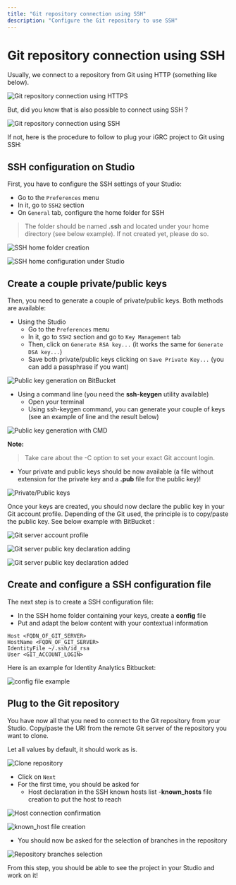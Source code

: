 ```yaml
---
title: "Git repository connection using SSH"
description: "Configure the Git repository to use SSH"
---
```


# Git repository connection using SSH

Usually, we connect to a repository from Git using HTTP (something like below).

![Git repository connection using HTTPS](./images/git_ssh_connection_example_clone_git_using_https.png)

But, did you know that is also possible to connect using SSH ?

![Git repository connection using SSH](./images/git_ssh_connection_example_clone_git_using_ssh.png)

If not, here is the procedure to follow to plug your iGRC project to Git using SSH:

## SSH configuration on Studio

First, you have to configure the SSH settings of your Studio:

- Go to the `Preferences` menu
- In it, go to `SSH2` section  
- On `General` tab, configure the home folder for SSH

> The folder should be named **.ssh** and located under your home directory (see below example). If not created yet, please do so.

![SSH home folder creation](./images/git_ssh_connection_home_folder_creation.png)

![SSH home configuration under Studio](./images/git_ssh_connection_ssh_home.png)

## Create a couple private/public keys

Then, you need to generate a couple of private/public keys. Both methods are available:

- Using the Studio  
  - Go to the `Preferences` menu
  - In it, go to `SSH2` section and go to `Key Management` tab  
  - Then, click on `Generate RSA key...` (it works the same for `Generate DSA key...`)
  - Save both private/public keys clicking on `Save Private Key...` (you can add a passphrase if you want)

![Public key generation on BitBucket](./images/git_ssh_connection_keys_generation_via_studio.png)

- Using a command line (you need the **ssh-keygen** utility available)  
  - Open your terminal
  - Using ssh-keygen command, you can generate your couple of keys (see an example of line and the result below)

![Public key generation with CMD](./images/git_ssh_connection_keys_generation_via_cmd.png)

**Note:**

> Take care about the -C option to set your exact Git account login.

- Your private and public keys should be now available (a file without extension for the private key and a **.pub** file for the public key)!

![Private/Public keys](./images/git_ssh_connection_keys_files.png)

Once your keys are created, you should now declare the public key in your Git account profile. Depending of the Git used, the principle is to copy/paste the public key. See below example with BitBucket :

![Git server account profile](./images/git_ssh_connection_public_key_declaration_to_git_profile.png)

![Git server public key declaration adding](./images/git_ssh_connection_public_key_declaration_to_git_profile_add.png)

![Git server public key declaration added](./images/git_ssh_connection_public_key_declaration_to_git_profile_added.png)

## Create and configure a SSH configuration file

The next step is to create a SSH configuration file:

- In the SSH home folder containing your keys, create a **config** file
- Put and adapt the below content with your contextual information

```properties
Host <FQDN_OF_GIT_SERVER>  
HostName <FQDN_OF_GIT_SERVER>  
IdentityFile ~/.ssh/id_rsa  
User <GIT_ACCOUNT_LOGIN> 
```

Here is an example for Identity Analytics Bitbucket:

![config file example](./images/git_ssh_connection_config_file.png)

## Plug to the Git repository

You have now all that you need to connect to the Git repository from your Studio. Copy/paste the URI from the remote Git server of the repository you want to clone.  

Let all values by default, it should work as is.

![Clone repository](./images/git_ssh_connection_repository_clone.png)

- Click on `Next`
- For the first time, you should be asked for
  - Host declaration in the SSH known hosts list
  -**known_hosts** file creation to put the host to reach

![Host connection confirmation](./images/git_ssh_connection_rsa_authentication_confirmation.png)

![known_host file creation](./images/git_ssh_connection_known_host_file_creation.png)

- You should now be asked for the selection of branches in the repository

![Repository branches selection](./images/git_ssh_connection_branch_selection.png)

From this step, you should be able to see the project in your Studio and work on it!
